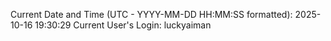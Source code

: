 Current Date and Time (UTC - YYYY-MM-DD HH:MM:SS formatted): 2025-10-16 19:30:29
Current User's Login: luckyaiman
